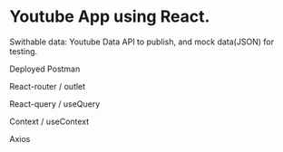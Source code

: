 # Youtube App using React.

Swithable data: Youtube Data API to publish, and mock data(JSON) for testing.

Deployed Postman

React-router / outlet

React-query / useQuery

Context / useContext

Axios
